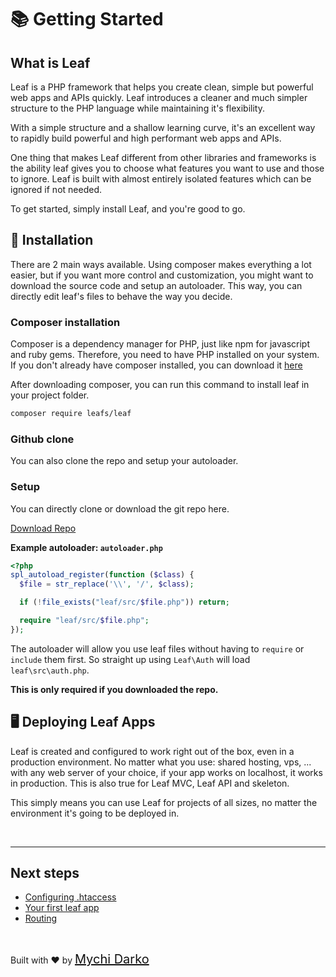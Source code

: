 # 📚 Getting Started

## What is Leaf

Leaf is a PHP framework that helps you create clean, simple but powerful web apps and APIs quickly. Leaf introduces a cleaner and much simpler structure to the PHP language while maintaining it's flexibility.

With a simple structure and a shallow learning curve, it's an excellent way to rapidly build powerful and high performant web apps and APIs.

One thing that makes Leaf different from other libraries and frameworks is the ability leaf gives you to choose what features you want to use and those to ignore. Leaf is built with almost entirely isolated features which can be ignored if not needed.

To get started, simply install Leaf, and you're good to go.

## 📁 Installation

There are 2 main ways available. Using composer makes everything a lot easier, but if you want more control and customization, you might want to download the source code and setup an autoloader. This way, you can directly edit leaf's files to behave the way you decide.

### Composer installation

Composer is a dependency manager for PHP, just like npm for javascript and ruby gems. Therefore, you need to have PHP installed on your system. If you don't already have composer installed, you can download it [here](https://getcomposer.org/)

After downloading composer, you can run this command to install leaf in your project folder.

```bash
composer require leafs/leaf
```

### Github clone

You can also clone the repo and setup your autoloader.

<div class="download-alert">
  <h3>Setup</h3>
  <p>
    You can directly clone or download the git repo here.
  </p>
  <a
    href="https://github.com/leafsphp/leaf/archive/v2.4.2.zip"
    download
  >Download Repo</a>
</div>

**Example autoloader: `autoloader.php`**

```php
<?php
spl_autoload_register(function ($class) {
  $file = str_replace('\\', '/', $class);

  if (!file_exists("leaf/src/$file.php")) return;

  require "leaf/src/$file.php";
});
```

The autoloader will allow you use leaf files without having to `require` or `include` them first. So straight up using `Leaf\Auth` will load `leaf\src\auth.php`.

**This is only required if you downloaded the repo.**

## 🖥 Deploying Leaf Apps

Leaf is created and configured to work right out of the box, even in a production environment. No matter what you use: shared hosting, vps, ... with any web server of your choice, if your app works on localhost, it works in production. This is also true for Leaf MVC, Leaf API and skeleton.

This simply means you can use Leaf for projects of all sizes, no matter the environment it's going to be deployed in.

<br>
<hr>

## Next steps

- [Configuring .htaccess](leaf/v/2.4.3/intro/htaccess)
- [Your first leaf app](leaf/v/2.4.3/intro/first)
- [Routing](leaf/v/2.4.3/routing/)

<br>

Built with ❤ by <a href="https://mychi.netlify.app" style="font-size: 20px; color: #111;" target="_blank">Mychi Darko</a>
